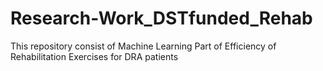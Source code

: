 # Research-Work_DSTfunded_Rehab
This repository consist of  Machine Learning Part of Efficiency of Rehabilitation Exercises for DRA patients
